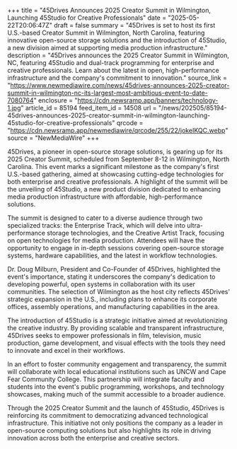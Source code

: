 +++
title = "45Drives Announces 2025 Creator Summit in Wilmington, Launching 45Studio for Creative Professionals"
date = "2025-05-22T20:06:47Z"
draft = false
summary = "45Drives is set to host its first U.S.-based Creator Summit in Wilmington, North Carolina, featuring innovative open-source storage solutions and the introduction of 45Studio, a new division aimed at supporting media production infrastructure."
description = "45Drives announces the 2025 Creator Summit in Wilmington, NC, featuring 45Studio and dual-track programming for enterprise and creative professionals. Learn about the latest in open, high-performance infrastructure and the company's commitment to innovation."
source_link = "https://www.newmediawire.com/news/45drives-announces-2025-creator-summit-in-wilmington-nc-its-largest-most-ambitious-event-to-date-7080764"
enclosure = "https://cdn.newsramp.app/banners/technology-1.jpg"
article_id = 85194
feed_item_id = 14508
url = "/news/202505/85194-45drives-announces-2025-creator-summit-in-wilmington-launching-45studio-for-creative-professionals"
qrcode = "https://cdn.newsramp.app/newmediawire/qrcode/255/22/jokeIKQC.webp"
source = "NewMediaWire"
+++

<p>45Drives, a pioneer in open-source storage solutions, is gearing up for its 2025 Creator Summit, scheduled from September 8-12 in Wilmington, North Carolina. This event marks a significant milestone as the company's first U.S.-based gathering, aimed at showcasing cutting-edge technologies for both enterprise and creative professionals. A highlight of the summit will be the unveiling of 45Studio, a new product division dedicated to enhancing media production infrastructure with affordable, high-performance solutions.</p><p>The summit is designed to cater to a diverse audience through two specialized tracks: the Enterprise Track, which will delve into ultra-performance storage technologies, and the Creative Artist Track, focusing on open technologies for media production. Attendees will have the opportunity to engage in in-depth sessions covering open-source storage systems, hardware capabilities, and the latest in workflow technologies.</p><p>Dr. Doug Milburn, President and Co-Founder of 45Drives, highlighted the event's importance, stating it underscores the company's dedication to developing powerful, open systems in collaboration with its user communities. The selection of Wilmington as the host city reflects 45Drives' strategic expansion in the U.S., including plans to enhance its corporate offices, assembly operations, and manufacturing capabilities in the area.</p><p>The introduction of 45Studio is a strategic initiative aimed at revolutionizing the creative industry. By providing scalable and transparent infrastructure, 45Drives seeks to empower professionals in film, television, music production, game development, and visual effects with the tools they need to innovate and excel in their workflows.</p><p>In an effort to foster community engagement and transparency, the summit will collaborate with local educational institutions such as UNCW and Cape Fear Community College. This partnership will integrate faculty and students into the event's public programming, workshops, and technology showcases, making much of the summit accessible to a broader audience.</p><p>Through the 2025 Creator Summit and the launch of 45Studio, 45Drives is reinforcing its commitment to democratizing advanced technological infrastructure. This initiative not only positions the company as a leader in open-source computing solutions but also highlights its role in driving innovation across both the enterprise and creative sectors.</p>